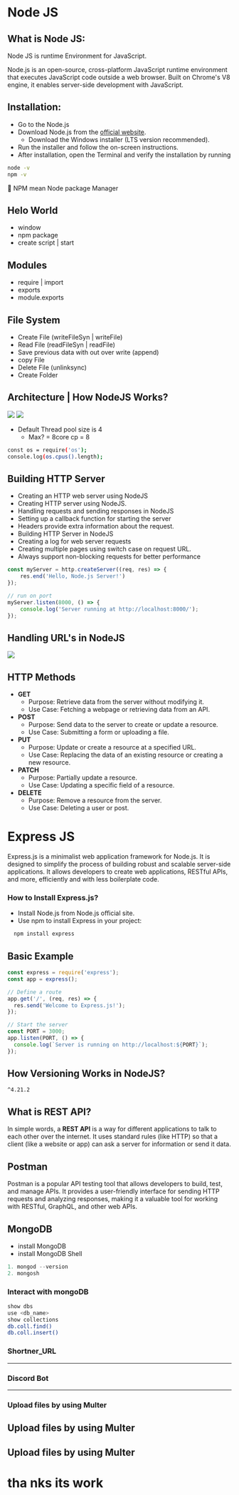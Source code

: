 # Node JS

## What is Node JS:

Node JS is runtime Environment for JavaScript.

Node.js is an open-source, cross-platform JavaScript runtime environment that executes JavaScript code outside a web browser. Built on Chrome's V8 engine, it enables server-side development with JavaScript.

## Installation:

- Go to the Node.js
- Download Node.js from the [official website](https://nodejs.org/).
  - Download the Windows installer (LTS version recommended).
- Run the installer and follow the on-screen instructions.
- After installation, open the Terminal and verify the installation by running

```bash
node -v
npm -v 
```
📌 NPM mean Node package Manager 

## Helo World
- window
- npm package
- create script | start 

## Modules
- require |  import 
- exports 
- module.exports

## File System
- Create File (writeFileSyn | writeFile)
- Read File  (readFileSyn | readFile)
- Save previous data with out over write (append)
- copy File
- Delete File (unlinksync)
- Create Folder

## Architecture | How NodeJS Works?
![](./images/Node.js-Architecture-Chart.png)
![](./images/nodejs.webp)
- Default Thread pool size is 4
  - Max? = 8core cp = 8

```bash
const os = require('os');
console.log(os.cpus().length);
```
## Building HTTP Server

 <!-- in server Folder perform this task -->

- Creating an HTTP web server using NodeJS
- Creating HTTP server using NodeJS.
- Handling requests and sending responses in NodeJS
- Setting up a callback function for starting the server
- Headers provide extra information about the request.
- Building HTTP Server in NodeJS
- Creating a log for web server requests
- Creating multiple pages using switch case on request URL.
- Always support non-blocking requests for better performance

```js
const myServer = http.createServer((req, res) => {  
    res.end('Hello, Node.js Server!')
});

// run on port
myServer.listen(8000, () => {
    console.log('Server running at http://localhost:8000/');   
});

```
## Handling URL's in NodeJS
![](./images/url.webp)

## HTTP Methods

- **GET** 
    - Purpose: Retrieve data from the server without modifying it.
    - Use Case: Fetching a webpage or retrieving data from an API.
- **POST**
  - Purpose: Send data to the server to create or update a resource.
  - Use Case: Submitting a form or uploading a file.
- **PUT**
  - Purpose: Update or create a resource at a specified URL.
  - Use Case: Replacing the data of an existing resource or creating a new resource.
- **PATCH**
  - Purpose: Partially update a resource.
  - Use Case: Updating a specific field of a resource.
- **DELETE**
  - Purpose: Remove a resource from the server.
  - Use Case: Deleting a user or post.


# Express JS

Express.js is a minimalist web application framework for Node.js. It is designed to simplify the process of building robust and scalable server-side applications. It allows developers to create web applications, RESTful APIs, and more, efficiently and with less boilerplate code.

### How to Install Express.js?
- Install Node.js from Node.js official site.
- Use npm to install Express in your project:
```bash
  npm install express
```

## Basic Example

```js
const express = require('express');
const app = express();

// Define a route
app.get('/', (req, res) => {
  res.send('Welcome to Express.js!');
});

// Start the server
const PORT = 3000;
app.listen(PORT, () => {
  console.log(`Server is running on http://localhost:${PORT}`);
});
```
## How Versioning Works in NodeJS?

`^4.21.2`


## What is REST API?

In simple words, a **REST API** is a way for different applications to talk to each other over the internet. It uses standard rules (like HTTP) so that a client (like a website or app) can ask a server for information or send it data.

## Postman
Postman is a popular API testing tool that allows developers to build, test, and manage APIs. It provides a user-friendly interface for sending HTTP requests and analyzing responses, making it a valuable tool for working with RESTful, GraphQL, and other web APIs.

## MongoDB
- install MongoDB
- install MongoDB Shell

```js
1. mongod --version
2. mongosh
```

### Interact with mongoDB
```bash
show dbs
use <db_name>
show collections
db.coll.find()
db.coll.insert()
```

### Shortner_URL
---

### Discord Bot
---

### Upload files by using Multer
## Upload files by using Multer
## Upload files by using Multer 
# tha nks its work

